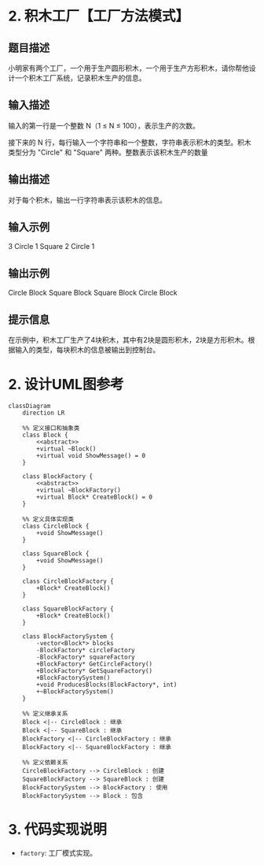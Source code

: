 # 2. 积木工厂【工厂方法模式】
## 题目描述
小明家有两个工厂，一个用于生产圆形积木，一个用于生产方形积木，请你帮他设计一个积木工厂系统，记录积木生产的信息。

## 输入描述
输入的第一行是一个整数 N（1 ≤ N ≤ 100），表示生产的次数。 

接下来的 N 行，每行输入一个字符串和一个整数，字符串表示积木的类型。积木类型分为 "Circle" 和 "Square" 两种。整数表示该积木生产的数量

## 输出描述
对于每个积木，输出一行字符串表示该积木的信息。

## 输入示例
3
Circle 1
Square 2
Circle 1

## 输出示例
Circle Block
Square Block
Square Block
Circle Block

## 提示信息
在示例中，积木工厂生产了4块积木，其中有2块是圆形积木，2块是方形积木。根据输入的类型，每块积木的信息被输出到控制台。

# 2. 设计UML图参考

```mermaid
classDiagram
    direction LR
    
    %% 定义接口和抽象类
    class Block {
        <<abstract>>
        +virtual ~Block()
        +virtual void ShowMessage() = 0
    }
    
    class BlockFactory {
        <<abstract>>
        +virtual ~BlockFactory()
        +virtual Block* CreateBlock() = 0
    }
    
    %% 定义具体实现类
    class CircleBlock {
        +void ShowMessage()
    }
    
    class SquareBlock {
        +void ShowMessage()
    }
    
    class CircleBlockFactory {
        +Block* CreateBlock()
    }
    
    class SquareBlockFactory {
        +Block* CreateBlock()
    }
    
    class BlockFactorySystem {
        -vector<Block*> blocks
        -BlockFactory* circleFactory
        -BlockFactory* squareFactory
        +BlockFactory* GetCircleFactory()
        +BlockFactory* GetSquareFactory()
        +BlockFactorySystem()
        +void ProducesBlocks(BlockFactory*, int)
        +~BlockFactorySystem()
    }
    
    %% 定义继承关系
    Block <|-- CircleBlock : 继承
    Block <|-- SquareBlock : 继承
    BlockFactory <|-- CircleBlockFactory : 继承
    BlockFactory <|-- SquareBlockFactory : 继承
    
    %% 定义依赖关系
    CircleBlockFactory --> CircleBlock : 创建
    SquareBlockFactory --> SquareBlock : 创建
    BlockFactorySystem --> BlockFactory : 使用
    BlockFactorySystem --> Block : 包含
```

# 3. 代码实现说明
+ `factory`: 工厂模式实现。